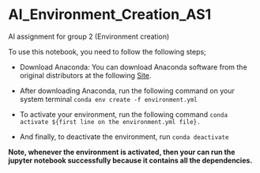 # AI_Environment_Creation_AS1
AI assignment for group 2 (Environment creation)

To use this notebook, you need to follow the following steps;

- Download Anaconda: You can download Anaconda software from the original distributors at the following [Site](https://www.anaconda.com/products/individual).

- After downloading Anaconda, run the following command on your system terminal `conda env create -f environment.yml`

- To activate your environment, run the following command `conda activate ${first line on the environment.yml file}.`

- And finally, to deactivate the environment, run `conda deactivate`

**Note, whenever the environment is activated, then your can run the jupyter notebook successfully because it contains all the dependencies.** 